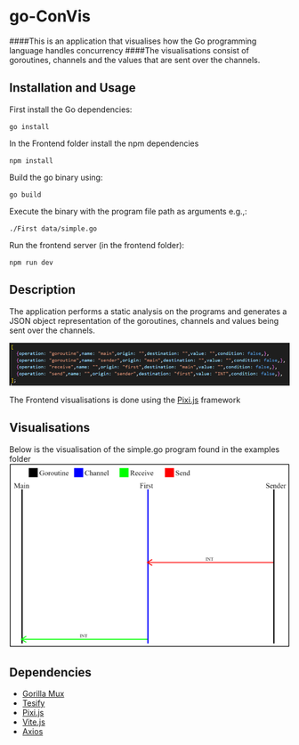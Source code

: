 # go-ConVis
####This is an application that visualises how the Go programming language handles concurrency
####The visualisations consist of goroutines, channels and the values that are sent over the channels.
## Installation and Usage
First install the Go dependencies:

    go install
In the Frontend folder install the npm dependencies

    npm install
Build the go binary using: 
    
    go build

Execute the binary with the program file path as arguments e.g.,:

    ./First data/simple.go

Run the frontend server (in the frontend folder):

    npm run dev
## Description
The application performs a static analysis on the programs and generates a JSON object representation of the goroutines, channels and values being sent over the channels.

![JSON Array](./assets/img.png)

The Frontend visualisations is done using the [Pixi.js](https://pixijs.com/) framework

## Visualisations
Below is the visualisation of the simple.go program found in the examples folder
![Visualisation](./assets/simple.png)

## Dependencies
* [Gorilla Mux](https://github.com/gorilla/mux)
* [Tesify](https://github.com/stretchr/testify)
* [Pixi.js](https://pixijs.com/)
* [Vite.js](https://vitejs.dev/)
* [Axios](https://axios-http.com/)